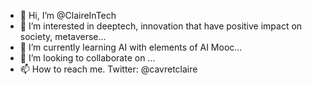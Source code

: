 - 👋 Hi, I’m @ClaireInTech
- 👀 I’m interested in deeptech, innovation that have positive impact on society, metaverse...
- 🌱 I’m currently learning AI with elements of AI Mooc...
- 💞️ I’m looking to collaborate on ...
- 📫 How to reach me. Twitter: @cavretclaire

<!---
ClaireInTech/ClaireInTech is a ✨ special ✨ repository because its `README.md` (this file) appears on your GitHub profile.
You can click the Preview link to take a look at your changes.
--->
